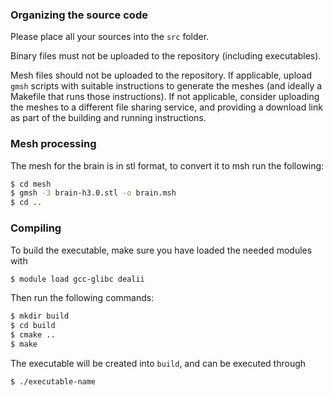 ### Organizing the source code
Please place all your sources into the `src` folder.

Binary files must not be uploaded to the repository (including executables).

Mesh files should not be uploaded to the repository. If applicable, upload `gmsh` scripts with suitable instructions to generate the meshes (and ideally a Makefile that runs those instructions). If not applicable, consider uploading the meshes to a different file sharing service, and providing a download link as part of the building and running instructions.

### Mesh processing
The mesh for the brain is in stl format, to convert it to msh run the following:
```bash
$ cd mesh
$ gmsh -3 brain-h3.0.stl -o brain.msh
$ cd ..
```

### Compiling
To build the executable, make sure you have loaded the needed modules with
```bash
$ module load gcc-glibc dealii
```
Then run the following commands:
```bash
$ mkdir build
$ cd build
$ cmake ..
$ make
```
The executable will be created into `build`, and can be executed through
```bash
$ ./executable-name
```